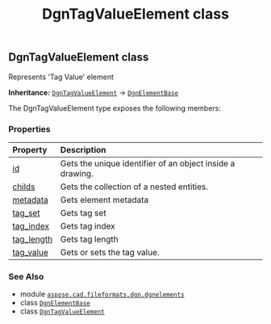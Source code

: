﻿---
title: DgnTagValueElement class
second_title: Aspose.CAD for Python via .NET API References
description: 
type: docs
weight: 300
url: /python-net/aspose.cad.fileformats.dgn.dgnelements/dgntagvalueelement/
is_root: false
---

## DgnTagValueElement class

Represents 'Tag Value' element



**Inheritance:** [`DgnTagValueElement`](/cad/python-net/aspose.cad.fileformats.dgn.dgnelements/dgntagvalueelement) → 
[`DgnElementBase`](/cad/python-net/aspose.cad.fileformats.dgn.dgnelements/dgnelementbase)



The DgnTagValueElement type exposes the following members:

### Properties
| Property | Description |
| :- | :- |
| [id](/cad/python-net/aspose.cad.fileformats.dgn.dgnelements/dgntagvalueelement/id) | Gets the unique identifier of an object inside a drawing. |
| [childs](/cad/python-net/aspose.cad.fileformats.dgn.dgnelements/dgntagvalueelement/childs) | Gets the collection of a nested entities. |
| [metadata](/cad/python-net/aspose.cad.fileformats.dgn.dgnelements/dgntagvalueelement/metadata) | Gets element metadata |
| [tag_set](/cad/python-net/aspose.cad.fileformats.dgn.dgnelements/dgntagvalueelement/tag_set) | Gets tag set |
| [tag_index](/cad/python-net/aspose.cad.fileformats.dgn.dgnelements/dgntagvalueelement/tag_index) | Gets tag index |
| [tag_length](/cad/python-net/aspose.cad.fileformats.dgn.dgnelements/dgntagvalueelement/tag_length) | Gets tag length |
| [tag_value](/cad/python-net/aspose.cad.fileformats.dgn.dgnelements/dgntagvalueelement/tag_value) | Gets or sets the tag value. |



### See Also
* module [`aspose.cad.fileformats.dgn.dgnelements`](..)
* class [`DgnElementBase`](/cad/python-net/aspose.cad.fileformats.dgn.dgnelements/dgnelementbase)
* class [`DgnTagValueElement`](/cad/python-net/aspose.cad.fileformats.dgn.dgnelements/dgntagvalueelement)

